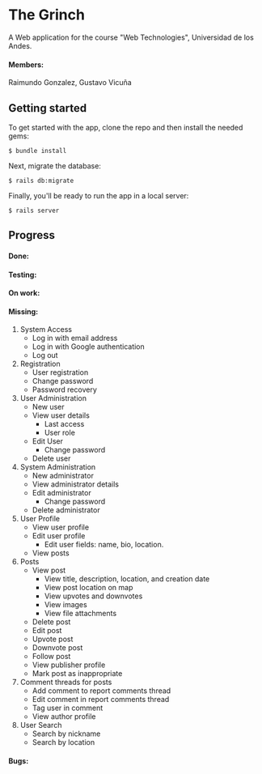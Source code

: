 # The Grinch
A Web application for the course "Web Technologies", Universidad de los Andes.
#### Members:
Raimundo Gonzalez,
Gustavo Vicuña
## Getting started

To get started with the app, clone the repo and then install the needed gems:

```
$ bundle install
```

Next, migrate the database:

```
$ rails db:migrate
```

Finally, you'll be ready to run the app in a local server:

```
$ rails server
```
## Progress
#### Done:
#### Testing:
#### On work:
#### Missing:
1. System Access
    * Log in with email address
    * Log in with Google authentication
    * Log out
2. Registration
    * User registration
    * Change password
    * Password recovery
3. User Administration
    * New user
    * View user details
        * Last access
        * User role
    * Edit User
        * Change password
    * Delete user
4. System Administration
    * New administrator
    * View administrator details
    * Edit administrator
        * Change password
    * Delete administrator
5. User Profile
    * View user profile
    * Edit user profile
        * Edit user fields: name, bio, location.
    * View posts
6. Posts
    * View post
        * View title, description, location, and creation date
        * View post location on map
        * View upvotes and downvotes
        * View images
        * View file attachments
    * Delete post
    * Edit post
    * Upvote post
    * Downvote post
    * Follow post
    * View publisher profile
    * Mark post as inappropriate
7. Comment threads for posts
    * Add comment to report comments thread
    * Edit comment in report comments thread
    * Tag user in comment
    * View author profile
8. User Search
    * Search by nickname
    * Search by location
#### Bugs: